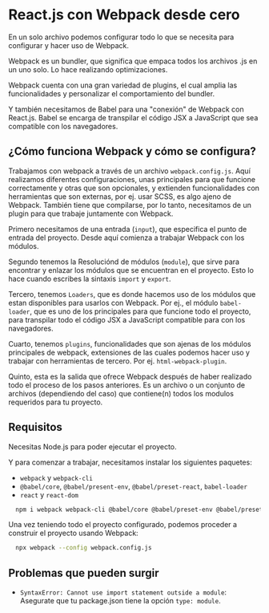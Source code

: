 # React.js con Webpack desde cero

En un solo archivo podemos configurar todo lo que se necesita para configurar y hacer uso de Webpack.

Webpack es un bundler, que significa que empaca todos los archivos .js en un uno solo. Lo hace realizando optimizaciones.

Webpack cuenta con una gran variedad de plugins, el cual amplia las funcionalidades y personalizar el comportamiento del bundler.

Y también necesitamos de Babel para una "conexión" de Webpack con React.js. Babel se encarga de transpilar el código JSX a JavaScript que sea compatible con los navegadores.

## ¿Cómo funciona Webpack y cómo se configura?

Trabajamos con webpack a través de un archivo `webpack.config.js`. Aquí realizamos diferentes configuraciones, unas principales para que funcione correctamente y otras que son opcionales, y extienden funcionalidades con herramientas que son externas, por ej. usar SCSS, es algo ajeno de Webpack. También tiene que compilarse, por lo tanto, necesitamos de un plugin para que trabaje juntamente con Webpack.

Primero necesitamos de una entrada (`input`), que especifica el punto de entrada del proyecto. Desde aquí comienza a trabajar Webpack con los módulos.

Segundo tenemos la Resoluciónd de módulos (`module`), que sirve para encontrar y enlazar los módulos que se encuentran en el proyecto. Esto lo hace cuando escribes la sintaxis `import` y `export`.

Tercero, tenemos `Loaders`, que es donde hacemos uso de los módulos que estan disponibles para usarlos con Webpack. Por ej., el módulo `babel-loader`, que es uno de los principales para que funcione todo el proyecto, para transpilar todo el código JSX a JavaScript compatible para con los navegadores.

Cuarto, tenemos `plugins`, funcionalidades que son ajenas de los módulos principales de webpack, extensiones de las cuales podemos hacer uso y trabajar con herramientas de tercero. Por ej. `html-webpack-plugin`.

Quinto, esta es la salida que ofrece Webpack después de haber realizado todo el proceso de los pasos anteriores. Es un archivo o un conjunto de archivos (dependiendo del caso) que contiene(n) todos los modulos requeridos para tu proyecto.

## Requisitos

Necesitas Node.js para poder ejecutar el proyecto.

Y para comenzar a trabajar, necesitamos instalar los siguientes paquetes:

- `webpack` y `webpack-cli`
- `@babel/core`, `@babel/present-env`, `@babel/preset-react`, `babel-loader`
- `react` y `react-dom`

```bash
  npm i webpack webpack-cli @babel/core @babel/preset-env @babel/preset-react babel-loader react react-dom
```

Una vez teniendo todo el proyecto configurado, podemos proceder a construir el proyecto usando Webpack:

```sh
  npx webpack --config webpack.config.js
```

## Problemas que pueden surgir

- `SyntaxError: Cannot use import statement outside a module`: Asegurate que tu package.json tiene la opción `type: module`.
